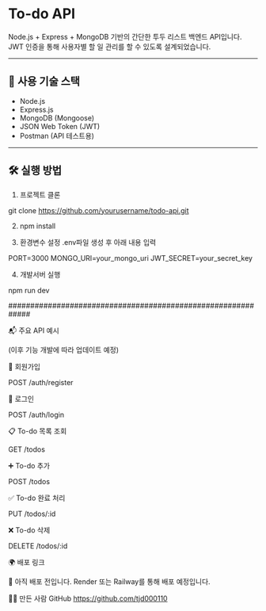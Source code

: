 # To-do API

Node.js + Express + MongoDB 기반의 간단한 투두 리스트 백엔드 API입니다.  
JWT 인증을 통해 사용자별 할 일 관리를 할 수 있도록 설계되었습니다.

---

## 🚀 사용 기술 스택

- Node.js
- Express.js
- MongoDB (Mongoose)
- JSON Web Token (JWT)
- Postman (API 테스트용)

---

## 🛠️ 실행 방법

1. 프로젝트 클론

git clone https://github.com/yourusername/todo-api.git


2. npm install

3. 환경변수 설정 .env파일 생성 후 아래 내용 입력

PORT=3000
MONGO_URI=your_mongo_uri
JWT_SECRET=your_secret_key

4. 개발서버 실행

npm run dev

#############################################################

📬 주요 API 예시

(이후 기능 개발에 따라 업데이트 예정)

🔐 회원가입

POST /auth/register


🔐 로그인

POST /auth/login


📋 To-do 목록 조회

GET /todos


➕ To-do 추가

POST /todos


✅ To-do 완료 처리

PUT /todos/:id


❌ To-do 삭제

DELETE /todos/:id


🌍 배포 링크

🚧 아직 배포 전입니다. Render 또는 Railway를 통해 배포 예정입니다.

👨‍💻 만든 사람
GitHub https://github.com/tjd000110

